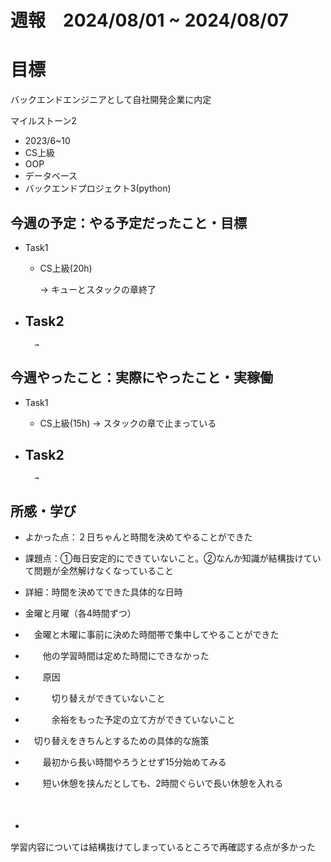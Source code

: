 # 週報　2024/08/01 ~ 2024/08/07

# 目標
バックエンドエンジニアとして自社開発企業に内定

マイルストーン2　
   - 2023/6~10
   - CS上級
   - OOP
   - データベース
   - バックエンドプロジェクト3(python)



## 今週の予定：やる予定だったこと・目標
- Task1
    - CS上級(20h)
        
        → キューとスタックの章終了

- Task2
    -  
        
        → 



## 今週やったこと：実際にやったこと・実稼働
- Task1
    - CS上級(15h)
        → スタックの章で止まっている
    
- Task2
    -  

        → 

    
## 所感・学び
- よかった点：２日ちゃんと時間を決めてやることができた
- 課題点：①毎日安定的にできていないこと。②なんか知識が結構抜けていて問題が全然解けなくなっていること
- 詳細：時間を決めてできた具体的な日時
-   金曜と月曜（各4時間ずつ）
- 　金曜と木曜に事前に決めた時間帯で集中してやることができた
- 　　他の学習時間は定めた時間にできなかった
- 　　原因
- 　　　切り替えができていないこと
- 　　　余裕をもった予定の立て方ができていないこと

- 　切り替えをきちんとするための具体的な施策
- 　　最初から長い時間やろうとせず15分始めてみる
- 　　短い休憩を挟んだとしても、2時間ぐらいで長い休憩を入れる
  
  　　　　
  　　　
- 　　



学習内容については結構抜けてしまっているところで再確認する点が多かった









